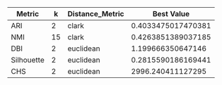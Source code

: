 | Metric | k | Distance_Metric | Best Value |
|---|---|---|---|
| ARI | 2 | clark | 0.4033475017470381 |
| NMI | 15 | clark | 0.4263851389037185 |
| DBI | 2 | euclidean | 1.199666350647146 |
| Silhouette | 2 | euclidean | 0.2815590186169441 |
| CHS | 2 | euclidean | 2996.240411127295 |